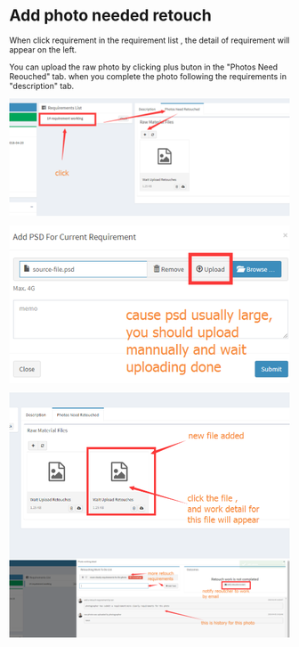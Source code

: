 # Add photo needed retouch

When click requirement in the requirement list , the detail of requirement will appear on the left.

You can upload the raw photo by clicking plus buton in the "Photos Need Reouched" tab. when you complete the photo following the requirements in "description" tab.

![](/assets/add_photo_need_retouch.png)

![](/assets/upload_photo_dialog_photographer.png)

![](/assets/retouhed_list_intro.png)![](/assets/photo_working_detail.png)

